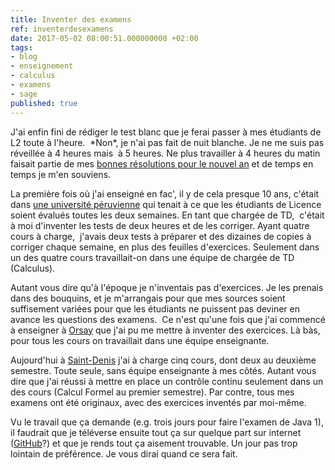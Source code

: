 ```yaml
---
title: Inventer des examens
ref: inventerdesexamens
date: 2017-05-02 08:00:51.000000000 +02:00
tags:
- blog
- enseignement
- calculus
- examens
- sage
published: true
---
```


J'ai enfin fini de rédiger le test blanc que je ferai passer à mes étudiants de L2 toute à l'heure.  \*Non\*, je n'ai pas fait de nuit blanche. Je ne me suis pas réveillée à 4 heures mais  à 5 heures. Ne plus travailler à 4 heures du matin faisait partie de mes [bonnes résolutions pour le nouvel an](http://albamath.com/resolutions-de-nouvel-an-2017/) et de temps en temps je m'en souviens.

La première fois où j'ai enseigné en fac', il y de cela presque 10 ans, c'était dans [une université péruvienne](http://www.uni.edu.pe/) qui tenait à ce que les étudiants de Licence soient évalués toutes les deux semaines. En tant que chargée de TD,  c'était à moi d'inventer les tests de deux heures et de les corriger. Ayant quatre cours à charge,  j'avais deux tests à préparer et des dizaines de copies à corriger chaque semaine, en plus des feuilles d'exercices. Seulement dans un des quatre cours travaillait-on dans une équipe de chargée de TD (Calculus).

Autant vous dire qu'à l'époque je n'inventais pas d'exercices. Je les prenais dans des bouquins, et je m'arrangais pour que mes sources soient suffisement variées pour que les étudiants ne puissent pas deviner en avance les questions des examens.  Ce n'est qu'une fois que j'ai commencé à enseigner à [Orsay](http://www.u-psud.fr/) que j'ai pu me mettre à inventer des exercices. Là bàs, pour tous les cours on travaillait dans une équipe enseignante.

Aujourd'hui à [Saint-Denis](http://www.univ-paris8.fr/) j'ai à charge cinq cours, dont deux au deuxième semestre. Toute seule, sans équipe enseignante à mes côtés. Autant vous dire que j'ai réussi à mettre en place un contrôle continu seulement dans un des cours (Calcul Formel au premier semestre). Par contre, tous mes examens ont été originaux, avec des exercices inventés par moi-même.

Vu le travail que ça demande (e.g. trois jours pour faire l'examen de Java 1), il faudrait que je téléverse ensuite tout ça sur quelque part sur internet ([GitHub](http://github.com/)?) et que je rends tout ça aisement trouvable. Un jour pas trop lointain de préférence. Je vous dirai quand ce sera fait.
